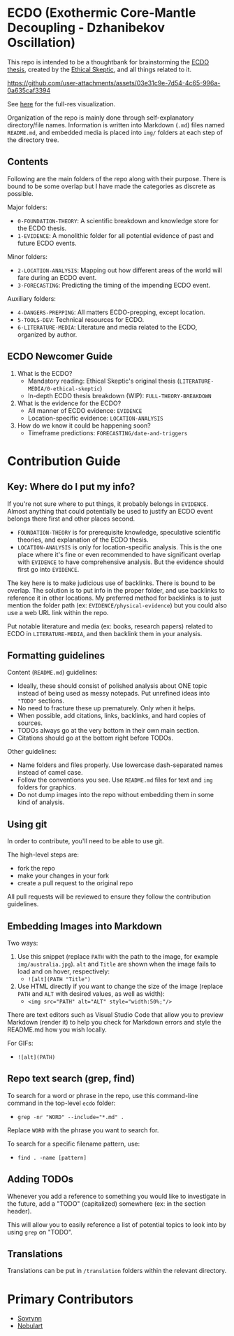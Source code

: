 # ECDO (Exothermic Core-Mantle Decoupling - Dzhanibekov Oscillation)

This repo is intended to be a thoughtbank for brainstorming the [ECDO thesis](https://theethicalskeptic.com/2024/05/23/master-exothermic-core-mantle-decoupling-dzhanibekov-oscillation-theory/), created by the [Ethical Skeptic](https://theethicalskeptic.com/), and all things related to it.

https://github.com/user-attachments/assets/03e31c9e-7d54-4c65-996a-0a635caf3394

See [here](https://github.com/sovrynn/ecdo/tree/master/6-LITERATURE-MEDIA/nobulart/ecdo-visualizations) for the full-res visualization.

Organization of the repo is mainly done through self-explanatory directory/file names. Information is written into Markdown (`.md`) files named `README.md`, and embedded media is placed into `img/` folders at each step of the directory tree.

## Contents

Following are the main folders of the repo along with their purpose. There is bound to be some overlap but I have made the categories as discrete as possible.

Major folders:
- `0-FOUNDATION-THEORY`: A scientific breakdown and knowledge store for the ECDO thesis.
- `1-EVIDENCE`: A monolithic folder for all potential evidence of past and future ECDO events.

Minor folders:
- `2-LOCATION-ANALYSIS`: Mapping out how different areas of the world will fare during an ECDO event.
- `3-FORECASTING`: Predicting the timing of the impending ECDO event.

Auxiliary folders:
- `4-DANGERS-PREPPING`: All matters ECDO-prepping, except location.
- `5-TOOLS-DEV`: Technical resources for ECDO.
- `6-LITERATURE-MEDIA`: Literature and media related to the ECDO, organized by author. 

## ECDO Newcomer Guide

1. What is the ECDO?
	- Mandatory reading: Ethical Skeptic's original thesis (`LITERATURE-MEDIA/0-ethical-skeptic`)
	- In-depth ECDO thesis breakdown (WIP): `FULL-THEORY-BREAKDOWN`
2. What is the evidence for the ECDO?
	- All manner of ECDO evidence: `EVIDENCE`
	- Location-specific evidence: `LOCATION-ANALYSIS`
3. How do we know it could be happening soon?
	- Timeframe predictions: `FORECASTING/date-and-triggers`

# Contribution Guide

## Key: Where do I put my info?

If you're not sure where to put things, it probably belongs in `EVIDENCE`. Almost anything that could potentially be used to justify an ECDO event belongs there first and other places second.
- `FOUNDATION-THEORY` is for prerequisite knowledge, speculative scientific theories, and explanation of the ECDO thesis.
- `LOCATION-ANALYSIS` is only for location-specific analysis. This is the one place where it's fine or even recommended to have significant overlap with `EVIDENCE` to have comprehensive analysis. But the evidence should first go into `EVIDENCE`.

The key here is to make judicious use of backlinks. There is bound to be overlap. The solution is to put info in the proper folder, and use backlinks to reference it in other locations. My preferred method for backlinks is to just mention the folder path (ex: `EVIDENCE/physical-evidence`) but you could also use a web URL link within the repo.

Put notable literature and media (ex: books, research papers) related to ECDO in `LITERATURE-MEDIA`, and then backlink them in your analysis.

## Formatting guidelines

Content (`README.md`) guidelines:
- Ideally, these should consist of polished analysis about ONE topic instead of being used as messy notepads. Put unrefined ideas into `"TODO"` sections.
- No need to fracture these up prematurely. Only when it helps.
- When possible, add citations, links, backlinks, and hard copies of sources.
- TODOs always go at the very bottom in their own main section.
- Citations should go at the bottom right before TODOs.

Other guidelines:
- Name folders and files properly. Use lowercase dash-separated names instead of camel case.
- Follow the conventions you see. Use `README.md` files for text and `img` folders for graphics.
- Do not dump images into the repo without embedding them in some kind of analysis.

## Using git

In order to contribute, you'll need to be able to use git.

The high-level steps are:
- fork the repo
- make your changes in your fork
- create a pull request to the original repo

All pull requests will be reviewed to ensure they follow the contribution guidelines.

## Embedding Images into Markdown

Two ways:
1. Use this snippet (replace `PATH` with the path to the image, for example `img/australia.jpg`). `alt` and `Title` are shown when the image fails to load and on hover, respectively:
	- `![alt](PATH "Title")`
2. Use HTML directly if you want to change the size of the image (replace `PATH` and `ALT` with desired values, as well as width):
	- `<img src="PATH" alt="ALT" style="width:50%;"/>`

There are text editors such as Visual Studio Code that allow you to preview Markdown (render it) to help you check for Markdown errors and style the README.md how you wish locally.

For GIFs:
- `![alt](PATH)`

## Repo text search (grep, find)

To search for a word or phrase in the repo, use this command-line command in the top-level `ecdo` folder:
- `grep -nr "WORD" --include="*.md" .`

Replace `WORD` with the phrase you want to search for.

To search for a specific filename pattern, use:
- `find . -name [pattern]`

## Adding TODOs

Whenever you add a reference to something you would like to investigate in the future, add a "TODO" (capitalized) somewhere (ex: in the section header).

This will allow you to easily reference a list of potential topics to look into by using `grep` on "TODO".

## Translations

Translations can be put in `/translation` folders within the relevant directory.

# Primary Contributors

- [Sovrynn](https://sovrynn.github.io)
- [Nobulart](https://nobulart.com)